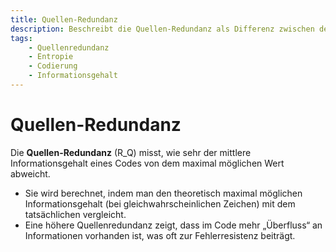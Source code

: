 ```yaml
---
title: Quellen-Redundanz
description: Beschreibt die Quellen-Redundanz als Differenz zwischen dem maximal möglichen und dem tatsächlichen Informationsgehalt eines Codes.
tags:
    - Quellenredundanz
    - Entropie
    - Codierung
    - Informationsgehalt
---
```


# Quellen-Redundanz

Die **Quellen-Redundanz** \(R_Q\) misst, wie sehr der mittlere Informationsgehalt eines Codes von dem maximal möglichen Wert abweicht.  
- Sie wird berechnet, indem man den theoretisch maximal möglichen Informationsgehalt (bei gleichwahrscheinlichen Zeichen) mit dem tatsächlichen vergleicht.
- Eine höhere Quellenredundanz zeigt, dass im Code mehr „Überfluss“ an Informationen vorhanden ist, was oft zur Fehlerresistenz beiträgt.

